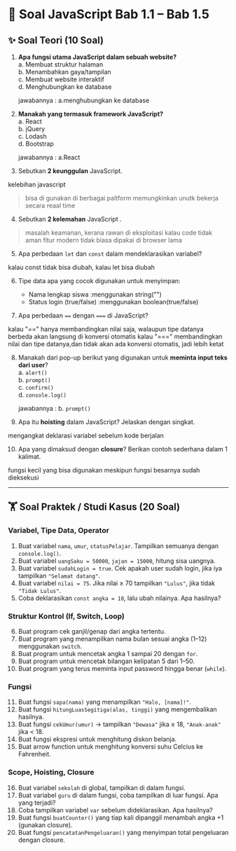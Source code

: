 # 📘 Soal JavaScript Bab 1.1 – Bab 1.5

## ✨ Soal Teori (10 Soal)

1. **Apa fungsi utama JavaScript dalam sebuah website?**  
   a. Membuat struktur halaman  
   b. Menambahkan gaya/tampilan  
   c. Membuat website interaktif  
   d. Menghubungkan ke database

   jawabannya : a.menghubungkan ke database  


2. **Manakah yang termasuk framework JavaScript?**  
   a. React  
   b. jQuery  
   c. Lodash  
   d. Bootstrap  

   jawabannya : a.React


3. Sebutkan **2 keunggulan** JavaScript.

kelebihan javascript

>bisa di gunakan di berbagai paltform
>memungkinkan unutk bekerja secara reaal time


4. Sebutkan **2 kelemahan** JavaScript
.  
>masalah keamanan, kerana rawan di eksploitasi kalau code tidak aman
>fitur modern tidak biasa dipakai di browser lama


5. Apa perbedaan `let` dan `const` dalam mendeklarasikan variabel?

kalau const tidak bisa diubah, kalau let bisa diubah  


6. Tipe data apa yang cocok digunakan untuk menyimpan:  

   - Nama lengkap siswa  :menggunakan string("")
   - Status login (true/false)  :menggunakan boolean(true/false)


7. Apa perbedaan `==` dengan `===` di JavaScript?  

kalau "==" hanya membandingkan nilai saja, walaupun tipe datanya berbeda akan langsung di konversi otomatis
kalau "===" membandingkan nilai dan tipe datanya,dan tidak akan ada konversi otomatis, jadi lebih ketat


8. Manakah dari pop-up berikut yang digunakan untuk **meminta input teks dari user**?  
   a. `alert()`  
   b. `prompt()`  
   c. `confirm()`  
   d. `console.log()`  

   jawabannya : b. `prompt()`


9. Apa itu **hoisting** dalam JavaScript? Jelaskan dengan singkat.  

mengangkat deklarasi variabel sebelum kode berjalan


10. Apa yang dimaksud dengan **closure**? Berikan contoh sederhana dalam 1 kalimat. 

fungsi kecil yang bisa digunakan meskipun fungsi besarnya sudah dieksekusi


---

## 🏋️ Soal Praktek / Studi Kasus (20 Soal)

### Variabel, Tipe Data, Operator
1. Buat variabel `nama`, `umur`, `statusPelajar`. Tampilkan semuanya dengan `console.log()`.  
2. Buat variabel `uangSaku = 50000`, `jajan = 15000`, hitung sisa uangnya.  
3. Buat variabel `sudahLogin = true`. Cek apakah user sudah login, jika iya tampilkan `"Selamat datang"`.  
4. Buat variabel `nilai = 75`. Jika nilai ≥ 70 tampilkan `"Lulus"`, jika tidak `"Tidak Lulus"`.  
5. Coba deklarasikan `const angka = 10`, lalu ubah nilainya. Apa hasilnya?  

### Struktur Kontrol (If, Switch, Loop)
6. Buat program cek ganjil/genap dari angka tertentu.  
7. Buat program yang menampilkan nama bulan sesuai angka (1–12) menggunakan `switch`.  
8. Buat program untuk mencetak angka 1 sampai 20 dengan `for`.  
9. Buat program untuk mencetak bilangan kelipatan 5 dari 1–50.  
10. Buat program yang terus meminta input password hingga benar (`while`).  

### Fungsi
11. Buat fungsi `sapa(nama)` yang menampilkan `"Halo, [nama]!"`.  
12. Buat fungsi `hitungLuasSegitiga(alas, tinggi)` yang mengembalikan hasilnya.  
13. Buat fungsi `cekUmur(umur)` → tampilkan `"Dewasa"` jika ≥ 18, `"Anak-anak"` jika < 18.  
14. Buat fungsi ekspresi untuk menghitung diskon belanja.  
15. Buat arrow function untuk menghitung konversi suhu Celcius ke Fahrenheit.  

### Scope, Hoisting, Closure
16. Buat variabel `sekolah` di global, tampilkan di dalam fungsi.  
17. Buat variabel `guru` di dalam fungsi, coba tampilkan di luar fungsi. Apa yang terjadi?  
18. Coba tampilkan variabel `var` sebelum dideklarasikan. Apa hasilnya?  
19. Buat fungsi `buatCounter()` yang tiap kali dipanggil menambah angka +1 (gunakan closure).  
20. Buat fungsi `pencatatanPengeluaran()` yang menyimpan total pengeluaran dengan closure.  
